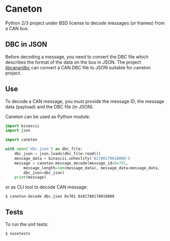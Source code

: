 Caneton
=======

Python 2/3 project under BSD license to decode messages (or frames) from a CAN bus.

DBC in JSON
-----------

Before decoding a message, you need to convert the DBC file which describes the format of the data on the bus in JSON. The project [libcanardbc](https://github.com/Polyconseil/libcanardbc) can
convert a CAN DBC file to JSON suitable for caneton project.

Use
---

To decode a CAN message, you must provide the message ID, the message data
(payload) and the DBC file (in JSON).

Caneton can be used as Python module:

```python
import binascii
import json

import caneton

with open('dbc.json') as dbc_file:
    dbc_json = json.loads(dbc_file.read())
    message_data = binascii.unhexlify('01780178010000')
    message = caneton.message_decode(message_id=0x701,
        message_length=len(message_data), message_data=message_data,
        dbc_json=dbc_json)
    print(message)
```

or as CLI tool to decode CAN message:

`$ caneton-decode dbc.json 0x701 0x01780178010000`


Tests
-----

To run the unit tests:

`$ nosetests`
